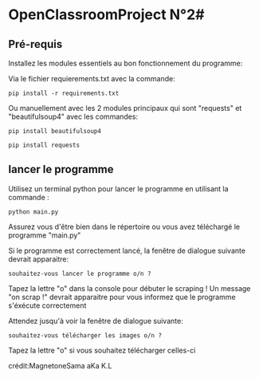 # OpenClassroomProject N°2#

## Pré-requis


Installez les modules essentiels au bon fonctionnement du programme:

Via le fichier requierements.txt avec la commande:

	pip install -r requirements.txt

Ou manuellement avec les 2 modules principaux qui sont "requests" et "beautifulsoup4" avec les commandes:

	pip install beautifulsoup4

	pip install requests



## lancer le programme


	
Utilisez un terminal python pour lancer le programme en utilisant la commande :

	python main.py

Assurez vous d'être bien dans le répertoire ou vous avez téléchargé le programme "main.py"

Si le programme est correctement lancé, la fenêtre de dialogue suivante devrait apparaitre:

	souhaitez-vous lancer le programme o/n ?

Tapez la lettre "o" dans la console pour débuter le scraping ! Un message "on scrap !" devrait apparaitre pour vous informez que le programme s'éxécute correctement

Attendez jusqu'à voir la fenêtre de dialogue suivante:

	souhaitez-vous télécharger les images o/n ?

Tapez la lettre "o" si vous souhaitez télécharger celles-ci
 


crédit:MagnetoneSama aKa K.L
			


  
